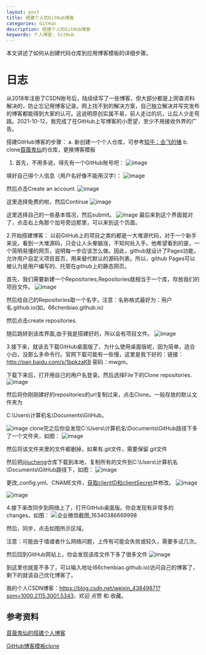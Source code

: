 ```yaml
---
layout: post
title: 搭建个人的GitHub博客
categories: GitHub
description: 搭建个人的GitHub博客
keywords: 个人博客, GitHub
---
```


本文讲述了如何从创建代码仓库到应用博客模板的详细步骤。

# 日志
从2018年注册了CSDN账号后，陆续续写了一些博客，但大部分都是上网查资料解决的，防止忘记用博客记录。网上找不到的解决方案，自己独立解决并写完发布的博客都能得到大家的认可。这说明原创实属不易，前人走过的坑，让后人少走弯路。2021-10-12，我完成了在GitHub上写博客的小愿望，至少不用接收外界的广告。

搭建GitHub博客的步骤：
a. 新创建一个个人仓库，可参考[知乎：会飞的猪](https://zhuanlan.zhihu.com/p/28321740)
b. clone[苜蓿鬼仙](https://github.com/jijiucheng/jijiucheng.github.io)的仓库，更换博客模板


1. 首先，不用多说，得先有一个GitHub账号吧：
![image](https://user-images.githubusercontent.com/44183747/136946826-05fbf2e1-b506-43a9-9bec-ee538db5d7f5.png)

填好自己得个人信息（用户名好像不能用汉字）：
![image](https://user-images.githubusercontent.com/44183747/136946883-123181fe-0263-4c00-a34f-bf8e7658e59e.png)

然后点击Create an account.
![image](https://user-images.githubusercontent.com/44183747/136946939-5a0e08b3-cb0e-4b3d-b90b-9c3c47228a4f.png)

这里选择免费的啦，然后Continue
![image](https://user-images.githubusercontent.com/44183747/136947001-21be32fa-ca57-4671-93d8-938989f2a474.png)

这里选择自己的一些基本情况，然后submit。
![image](https://user-images.githubusercontent.com/44183747/136947355-1490fb19-dfda-451c-9057-01b3ad809457.png)
最后来到这个界面就对了，点击右上角那个加号旁边那里，可以来到这个页面。

2.开始搭建博客：
以前GitHub上的项目之类的都是一大堆源代码，对于一个新手来说，看到一大堆源码，只会让人头晕脑涨，不知何处入手。他希望看到的是，一个简明易懂的网页，说明每一步应该怎么做。因此，github就设计了Pages功能，允许用户自定义项目首页，用来替代默认的源码列表。所以，github Pages可以被认为是用户编写的、托管在github上的静态网页。

首先，我们需要新建一个Repositories,Repositories就相当于一个库，存放我们的项目文件。
![image](https://user-images.githubusercontent.com/44183747/136947505-6dc7da69-120b-4a07-a26d-5f5bf9a64f07.png)

然后给自己的Repositories取一个名字，注意：名称格式最好为：用户名.github.io(如，66chenbiao.github.io)

然后点击create repositories.

随后跳转到该库界面,由于我是搭建好的，所以会有项目文件。
![image](https://user-images.githubusercontent.com/44183747/136947823-70db26f7-3946-476a-b967-6e86f1636447.png)

3.接下来，就该去下载GitHub桌面版了，为什么使用桌面版呢，因为简单，适合小白，没那么多命令行。官网下载可能有一些慢，这里是我下好的：链接：http://pan.baidu.com/s/1bpkzaKB 密码：mwgm。

下载下来后，打开用自己的用户名登录。然后选择File下的Clone repositories.
![image](https://user-images.githubusercontent.com/44183747/136948221-82abc2be-9b9a-4805-a1dc-f4d4fdf079bc.png)

然后将你刚刚建好的repositories的url复制过来，点击Clone。一般存放的默认文件夹为

C:\Users\计算机名\Documents\GitHub。

![image](https://user-images.githubusercontent.com/44183747/136948332-41596ab3-33d4-40c9-b68c-4bf7d2fd0bf7.png)
clone完之后你会发现C:\Users\计算机名\Documents\GitHub路径下多了一个文件夹，如图：
![image](https://user-images.githubusercontent.com/44183747/136948741-40651ac7-4f66-43ad-8401-51ca9fd09aba.png)

然后将该文件夹里的文件都删掉，如果有.git文件，需要保留.git文件

然后把[jijiucheng](https://github.com/jijiucheng/jijiucheng.github.io)仓库下载到本地，复制所有的文件到C:\Users\计算机名\Documents\GitHub路径下，如图：
![image](https://user-images.githubusercontent.com/44183747/136948396-07c3fe65-2315-471f-958d-953e4fbb1e42.png)

更改_config.yml、CNAME文件，[获取clientID和clientSecret](https://github.com/settings/developers)并修改。
![image](https://user-images.githubusercontent.com/44183747/136951120-7544bd7d-44d0-407c-bc45-c1d4bfc455a9.png)

![image](https://user-images.githubusercontent.com/44183747/136946464-fed4dda8-26e2-43e9-aff0-736ecbdafef8.png)


4.接下来改同步到网络上了，打开GitHub桌面版。你会发现有非常多的changes，如图：
![企业微信截图_16340386669998](https://user-images.githubusercontent.com/44183747/136949139-6170454b-082b-42a3-865a-4974985e1a6e.png)

然后，同步，点击如图所示区域。

注意：可能由于墙或者什么网络问题，上传有可能会失败或较久，需要多试几次。

然后回到GitHub网站上，你会发现该库文件下多了很多文件
![image](https://user-images.githubusercontent.com/44183747/136949257-09d38a64-62f6-4741-a625-2759201d216f.png)

到这里也就差不多了，可以输入地址(66chenbiao.github.io)访问自己的博客了，剩下的就该自己优化博客了。


我的个人CSDN博客：<https://blog.csdn.net/weixin_43849871?spm=1000.2115.3001.5343>，欢迎 点赞 和 收藏。





## 参考资料
[苜蓿鬼仙的搭建个人博客](https://juejin.cn/post/6844904135033110541)

[GitHub博客模板clone](https://github.com/jijiucheng/jijiucheng.github.io)

